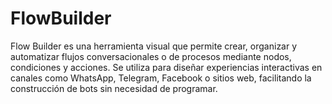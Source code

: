 # FlowBuilder
Flow Builder es una herramienta visual que permite crear, organizar y automatizar flujos conversacionales o de procesos mediante nodos, condiciones y acciones. Se utiliza para diseñar experiencias interactivas en canales como WhatsApp, Telegram, Facebook o sitios web, facilitando la construcción de bots sin necesidad de programar.
